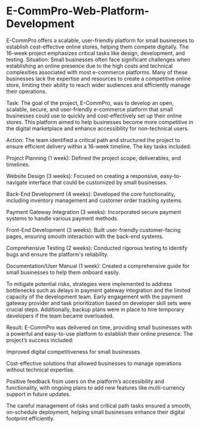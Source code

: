 # E-CommPro-Web-Platform-Development
E-CommPro offers a scalable, user-friendly platform for small businesses to establish cost-effective online stores, helping them compete digitally. The 16-week project emphasizes critical tasks like design, development, and testing.
Situation:
Small businesses often face significant challenges when establishing an online presence due to the high costs and technical complexities associated with most e-commerce platforms. Many of these businesses lack the expertise and resources to create a competitive online store, limiting their ability to reach wider audiences and efficiently manage their operations.

Task:
The goal of the project, E-CommPro, was to develop an open, scalable, secure, and user-friendly e-commerce platform that small businesses could use to quickly and cost-effectively set up their online stores. This platform aimed to help businesses become more competitive in the digital marketplace and enhance accessibility for non-technical users.

Action:
The team identified a critical path and structured the project to ensure efficient delivery within a 16-week timeline. The key tasks included:

Project Planning (1 week): Defined the project scope, deliverables, and timelines.

Website Design (3 weeks): Focused on creating a responsive, easy-to-navigate interface that could be customized by small businesses.

Back-End Development (4 weeks): Developed the core functionality, including inventory management and customer order tracking systems.

Payment Gateway Integration (3 weeks): Incorporated secure payment systems to handle various payment methods.

Front-End Development (3 weeks): Built user-friendly customer-facing pages, ensuring smooth interaction with the back-end systems.

Comprehensive Testing (2 weeks): Conducted rigorous testing to identify bugs and ensure the platform's reliability.

Documentation/User Manual (1 week): Created a comprehensive guide for small businesses to help them onboard easily.

To mitigate potential risks, strategies were implemented to address bottlenecks such as delays in payment gateway integration and the limited capacity of the development team. Early engagement with the payment gateway provider and task prioritization based on developer skill sets were crucial steps. Additionally, backup plans were in place to hire temporary developers if the team became overloaded.

Result:
E-CommPro was delivered on time, providing small businesses with a powerful and easy-to-use platform to establish their online presence. The project’s success included:

Improved digital competitiveness for small businesses.

Cost-effective solutions that allowed businesses to manage operations without technical expertise.

Positive feedback from users on the platform’s accessibility and functionality, with ongoing plans to add new features like multi-currency support in future updates.

The careful management of risks and critical path tasks ensured a smooth, on-schedule deployment, helping small businesses enhance their digital footprint efficiently.
